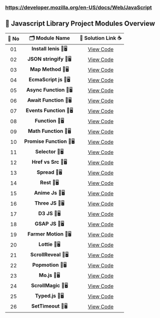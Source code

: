 ### https://developer.mozilla.org/en-US/docs/Web/JavaScript


## 🧩 Javascript Library Project Modules Overview


| 🔢 **No** | 🗂️ **Module Name**                | 🔗 **Solution Link** ☕ |
|:--------:|:----------------------------------:|:----------------------:|
| 01       | **Install lenis** 🎨🖥️                  | [View Code](https://github.com/Sangram03/Hackthons-Ideas-used/blob/main/Frontend/Javascript/Lenislibrary.md) |
| 02       | **JSON stringify** 🎨🖥️                  | [View Code](https://github.com/Sangram03/Hackthons-Ideas-used/blob/main/Frontend/Javascript/JSONstringfy.md) |
| 03       | **Map Method** 🎨🖥️                  | [View Code](https://github.com/Sangram03/Hackthons-Ideas-used/blob/main/Frontend/Javascript/MapMethodinReact.md) |
| 04       | **EcmaScript js** 🎨🖥️                  | [View Code](https://github.com/Sangram03/Hackthons-Ideas-used/blob/main/Frontend/Javascript/Ecmascript.md) |
| 05       | **Async Function** 🎨🖥️                  | [View Code](https://github.com/Sangram03/Hackthons-Ideas-used/blob/main/Frontend/Javascript/Async.md) |
| 06       | **Await Function** 🎨🖥️                  | [View Code](https://github.com/Sangram03/Hackthons-Ideas-used/blob/main/Frontend/Javascript/Await.md) |
| 07       | **Events Function** 🎨🖥️                  | [View Code](https://github.com/Sangram03/Hackthons-Ideas-used/blob/main/Frontend/Javascript/Events.md) |
| 08       | **Function** 🎨🖥️                  | [View Code](https://github.com/Sangram03/Hackthons-Ideas-used/blob/main/Frontend/Javascript/Function.md) |
| 09       | **Math Function** 🎨🖥️                  | [View Code](https://github.com/Sangram03/Hackthons-Ideas-used/blob/main/Frontend/Javascript/Math.md) |
| 10       | **Promise Function** 🎨🖥️                  | [View Code](https://github.com/Sangram03/Hackthons-Ideas-used/blob/main/Frontend/Javascript/Promise.md) |
| 11       | **Selector** 🎨🖥️                  | [View Code](https://github.com/Sangram03/Hackthons-Ideas-used/blob/main/Frontend/Javascript/Selectors.md) |
| 12       | **Href vs Src** 🎨🖥️                  | [View Code](https://github.com/Sangram03/Hackthons-Ideas-used/blob/main/Frontend/Javascript/HrefvsSrc.md) |
| 13       | **Spread** 🎨🖥️                  | [View Code](https://github.com/Sangram03/Hackthons-Ideas-used/blob/main/Frontend/Javascript/SpreadOperator.md) |
| 14       | **Rest** 🎨🖥️                  | [View Code](https://github.com/Sangram03/Hackthons-Ideas-used/blob/main/Frontend/Javascript/Rest.md) |
| 15       | **Anime Js** 🎨🖥️                  | [View Code](https://github.com/Sangram03/Hackthons-Ideas-used/blob/main/Frontend/Javascript/Animejs.md) |
| 16       | **Three JS** 🎨🖥️                  | [View Code](https://github.com/Sangram03/Hackthons-Ideas-used/blob/main/Frontend/Javascript/ThreeJs.md) |
| 17       | **D3 JS** 🎨🖥️                  | [View Code](https://github.com/Sangram03/Hackthons-Ideas-used/blob/main/Frontend/Javascript/D3JS.md) |
| 18       | **GSAP JS** 🎨🖥️                  | [View Code](https://github.com/Sangram03/Hackthons-Ideas-used/blob/main/Frontend/Javascript/GSAP.md) |
| 19       | **Farmer Motion** 🎨🖥️                  | [View Code](https://github.com/Sangram03/Hackthons-Ideas-used/blob/main/Frontend/Javascript/FarmerMotion.md) |
| 20       | **Lottie** 🎨🖥️                  | [View Code](https://github.com/Sangram03/Hackthons-Ideas-used/blob/main/Frontend/Javascript/Lottie.md) |
| 21       | **ScrollReveal** 🎨🖥️                  | [View Code](https://github.com/Sangram03/Hackthons-Ideas-used/blob/main/Frontend/Javascript/ScrollReveal.md) |
| 22       | **Popmotion** 🎨🖥️                  | [View Code](https://github.com/Sangram03/Hackthons-Ideas-used/blob/main/Frontend/Javascript/Popmotion.md) |
| 23       | **Mo.js** 🎨🖥️                  | [View Code](https://github.com/Sangram03/Hackthons-Ideas-used/blob/main/Frontend/Javascript/Mo.js.md) |
| 24       | **ScrollMagic** 🎨🖥️                  | [View Code](https://github.com/Sangram03/Hackthons-Ideas-used/blob/main/Frontend/Javascript/ScrollMagic.md) |
| 25       | **Typed.js** 🎨🖥️                  | [View Code](https://github.com/Sangram03/Hackthons-Ideas-used/blob/main/Frontend/Javascript/Typed.js.md) |
| 26       | **SetTimeout** 🎨🖥️                  | [View Code](https://github.com/Sangram03/Hackthons-Ideas-used/blob/main/Frontend/Javascript/SetTimeout.md) |

